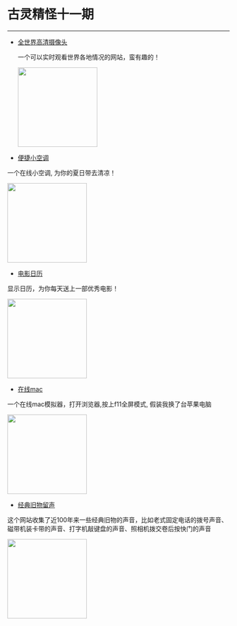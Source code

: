 # 古灵精怪十一期
---

- [全世界高清摄像头](https://www.skylinewebcams.com/)

  一个可以实时观看世界各地情况的网站，蛮有趣的！

  <img width="180px" bor src="//cdn.jsdelivr.net/gh/caix-github/pics-storage/f11120210512.png">

- [便捷小空调](https://ac.yunyoujun.cn/)

一个在线小空调, 为你的夏日带去清凉！

<img width="180px" bor src="//cdn.jsdelivr.net/gh/caix-github/pics-storage/f11220210512.png">

- [电影日历](https://cikeee.com/)

显示日历，为你每天送上一部优秀电影！

<img width="180px" bor src="//cdn.jsdelivr.net/gh/caix-github/pics-storage/f11320210512.png">

- [在线mac](https://macos.vercel.app/)

一个在线mac模拟器，打开浏览器,按上f11全屏模式, 假装我换了台苹果电脑

<img width="180px" bor src="//cdn.jsdelivr.net/gh/caix-github/pics-storage/f11420210512.png">

- [经典旧物留声](https://www.conservethesound.de/)

这个网站收集了近100年来一些经典旧物的声音，比如老式固定电话的拨号声音、磁带机装卡带的声音、打字机敲键盘的声音、照相机拨交卷后按快门的声音

<img width="180px" bor src="//cdn.jsdelivr.net/gh/caix-github/pics-storage/f11520210512.png">